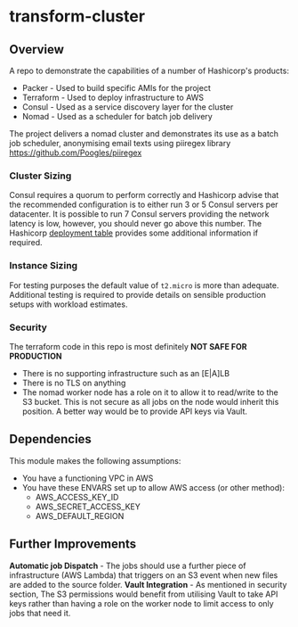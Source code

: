 # transform-cluster

## Overview
A repo to demonstrate the capabilities of a number of Hashicorp's products:
* Packer - Used to build specific AMIs for the project
* Terraform - Used to deploy infrastructure to AWS
* Consul - Used as a service discovery layer for the cluster
* Nomad - Used as a scheduler for batch job delivery

The project delivers a nomad cluster and demonstrates its use as a batch job scheduler, anonymising email texts using piiregex library
https://github.com/Poogles/piiregex

### Cluster Sizing

Consul requires a quorum to perform correctly and Hashicorp advise that the recommended configuration is to either run 3 or 5 Consul servers per datacenter. It is possible to run 7 Consul servers providing the network latency is low, however, you should never go above this number. The Hashicorp [deployment table](https://www.consul.io/docs/internals/consensus.html#deployment_table) provides some additional information if required.

### Instance Sizing

For testing purposes the default value of `t2.micro` is more than adequate. Additional testing is required to provide details on sensible production setups with workload estimates.

### Security
The terraform code in this repo is most definitely **NOT SAFE FOR PRODUCTION**

* There is no supporting infrastructure such as an [E|A]LB
* There is no TLS on anything
* The nomad worker node has a role on it to allow it to read/write to the S3 bucket. This is not secure as all jobs on the node would inherit this position. A better way would be to provide API keys via Vault.

## Dependencies

This module makes the following assumptions:
* You have a functioning VPC in AWS
* You have these ENVARS set up to allow AWS access (or other method):
  * AWS_ACCESS_KEY_ID
  * AWS_SECRET_ACCESS_KEY
  * AWS_DEFAULT_REGION

## Further Improvements
__Automatic job Dispatch__ - The jobs should use a further piece of infrastructure (AWS Lambda) that triggers on an S3 event when new files are added to the source folder.
__Vault Integration__ - As mentioned in security section, The S3 permissions would benefit from utilising Vault to take API keys rather than having a role on the worker node to limit access to only jobs that need it.
